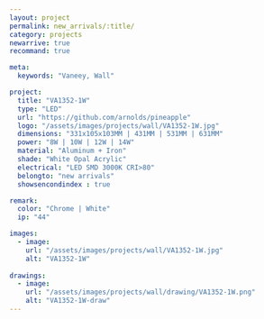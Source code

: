 ```yaml
---
layout: project
permalink: new_arrivals/:title/
category: projects
newarrive: true
recommand: true

meta:
  keywords: "Vaneey, Wall"

project:
  title: "VA1352-1W"
  type: "LED"
  url: "https://github.com/arnolds/pineapple"
  logo: "/assets/images/projects/wall/VA1352-1W.jpg"
  dimensions: "331x105x103MM | 431MM | 531MM | 631MM"
  power: "8W | 10W | 12W | 14W"
  material: "Aluminum + Iron"
  shade: "White Opal Acrylic"
  electrical: "LED SMD 3000K CRI>80"
  belongto: "new arrivals"
  showsencondindex : true

remark:
  color: "Chrome | White"
  ip: "44"

images:
  - image:
    url: "/assets/images/projects/wall/VA1352-1W.jpg"
    alt: "VA1352-1W"
    
drawings:
  - image:
    url: "/assets/images/projects/wall/drawing/VA1352-1W.png"
    alt: "VA1352-1W-draw"
---
```

